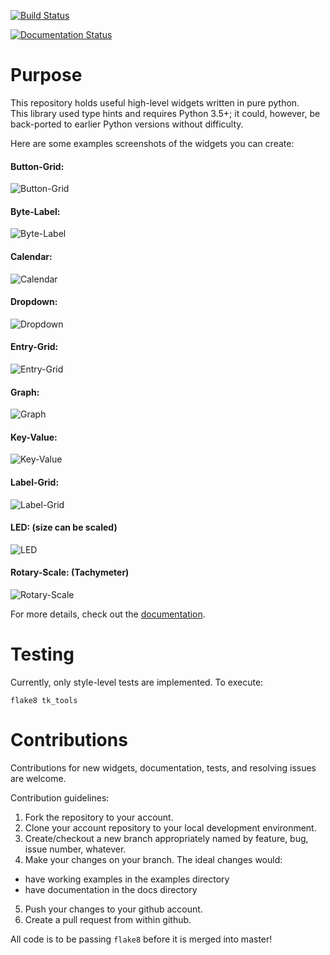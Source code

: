 [![Build Status](https://travis-ci.org/slightlynybbled/tk_tools.svg?branch=master)](https://travis-ci.org/slightlynybbled/tk_tools)

[![Documentation Status](https://readthedocs.org/projects/tk-tools/badge/?version=latest)](http://tk-tools.readthedocs.io/en/latest/?badge=latest)

# Purpose

This repository holds useful high-level widgets written in pure python.  
This library used type hints and requires Python 3.5+; it could, however, be back-ported to earlier Python versions without difficulty.

Here are some examples screenshots of the widgets you can create:

#### Button-Grid:  
![Button-Grid](https://raw.githubusercontent.com/slightlynybbled/tk_tools/master/docs/img/button-grid.png)
#### Byte-Label:  
![Byte-Label](https://raw.githubusercontent.com/slightlynybbled/tk_tools/master/docs/img/byte-label.png)
#### Calendar:  
![Calendar](https://raw.githubusercontent.com/slightlynybbled/tk_tools/master/docs/img/calendar.png)
#### Dropdown:  
![Dropdown](https://raw.githubusercontent.com/slightlynybbled/tk_tools/master/docs/img/dropdown.png)
#### Entry-Grid:  
![Entry-Grid](https://raw.githubusercontent.com/slightlynybbled/tk_tools/master/docs/img/entry-grid.png)
#### Graph:  
![Graph](https://raw.githubusercontent.com/slightlynybbled/tk_tools/master/docs/img/graph.png)
#### Key-Value:  
![Key-Value](https://raw.githubusercontent.com/slightlynybbled/tk_tools/master/docs/img/key-value.png)
#### Label-Grid:  
![Label-Grid](https://raw.githubusercontent.com/slightlynybbled/tk_tools/master/docs/img/label-grid.png)
#### LED: (size can be scaled)  
![LED](https://raw.githubusercontent.com/slightlynybbled/tk_tools/master/docs/img/led.gif)
#### Rotary-Scale: (Tachymeter)    
![Rotary-Scale](https://raw.githubusercontent.com/slightlynybbled/tk_tools/master/docs/img/rotary-scale.png)

For more details, check out the [documentation](https://tk-tools.readthedocs.io).

# Testing

Currently, only style-level tests are implemented.  To execute:

    flake8 tk_tools

# Contributions

Contributions for new widgets, documentation, tests, and resolving issues are welcome.

Contribution guidelines:

1. Fork the repository to your account.
2. Clone your account repository to your local development environment.
3. Create/checkout a new branch appropriately named by feature, bug, issue number, whatever.
4. Make your changes on your branch. The ideal changes would:

 - have working examples in the examples directory
 - have documentation in the docs directory

5. Push your changes to your github account.
6. Create a pull request from within github.

All code is to be passing `flake8` before it is merged into master!
